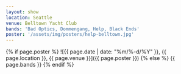 ```yaml
---
layout: show
location: Seattle
venue: Belltown Yacht Club
bands: 'Bad Optics, Dommengang, Help, Black Ends'
poster: '/assets/img/posters/help-belltown.jpg'
---
```


{% if page.poster %}
![{{ page.date | date: "%m/%-d/%Y" }}, {{ page.location }}, {{ page.venue }}]({{ page.poster }})
{% else %}
{{ page.bands }}
{% endif %}
